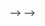 <!-- page no 1  -->
<!-- list of city -->
<!-- resturant with respective city -->
<!-- list of quick search -->

<!-- page no 2 -->
<!--resturant with respective meal type -->
<!--resturant with respective meal type + cuisine filter  -->
<!--resturant with respective meal type + cost  -->

<!-- page 3 -->
<!-- <!-- details of resturant -->
<!-- menu of resturant -->

<!-- <!-- page 4
<!-- details of resturant -->
<!-- place order --> -->

<!-- page 5 -->
<!-- list of all orders -->
<!-- update orders details -->
<!-- delete oreders --> -->

